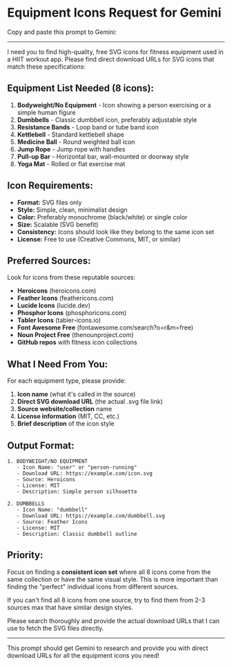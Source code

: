 # Equipment Icons Request for Gemini

Copy and paste this prompt to Gemini:

---

I need you to find high-quality, free SVG icons for fitness equipment used in a HIIT workout app. Please find direct download URLs for SVG icons that match these specifications:

## Equipment List Needed (8 icons):

1. **Bodyweight/No Equipment** - Icon showing a person exercising or a simple human figure
2. **Dumbbells** - Classic dumbbell icon, preferably adjustable style
3. **Resistance Bands** - Loop band or tube band icon
4. **Kettlebell** - Standard kettlebell shape
5. **Medicine Ball** - Round weighted ball icon
6. **Jump Rope** - Jump rope with handles
7. **Pull-up Bar** - Horizontal bar, wall-mounted or doorway style
8. **Yoga Mat** - Rolled or flat exercise mat

## Icon Requirements:
- **Format:** SVG files only
- **Style:** Simple, clean, minimalist design
- **Color:** Preferably monochrome (black/white) or single color
- **Size:** Scalable (SVG benefit)
- **Consistency:** Icons should look like they belong to the same icon set
- **License:** Free to use (Creative Commons, MIT, or similar)

## Preferred Sources:
Look for icons from these reputable sources:
- **Heroicons** (heroicons.com)
- **Feather Icons** (feathericons.com)
- **Lucide Icons** (lucide.dev)
- **Phosphor Icons** (phosphoricons.com)
- **Tabler Icons** (tabler-icons.io)
- **Font Awesome Free** (fontawesome.com/search?o=r&m=free)
- **Noun Project Free** (thenounproject.com)
- **GitHub repos** with fitness icon collections

## What I Need From You:

For each equipment type, please provide:
1. **Icon name** (what it's called in the source)
2. **Direct SVG download URL** (the actual .svg file link)
3. **Source website/collection** name
4. **License information** (MIT, CC, etc.)
5. **Brief description** of the icon style

## Output Format:
```
1. BODYWEIGHT/NO EQUIPMENT
   - Icon Name: "user" or "person-running"
   - Download URL: https://example.com/icon.svg
   - Source: Heroicons
   - License: MIT
   - Description: Simple person silhouette

2. DUMBBELLS
   - Icon Name: "dumbbell"
   - Download URL: https://example.com/dumbbell.svg
   - Source: Feather Icons
   - License: MIT
   - Description: Classic dumbbell outline
```

## Priority:
Focus on finding a **consistent icon set** where all 8 icons come from the same collection or have the same visual style. This is more important than finding the "perfect" individual icons from different sources.

If you can't find all 8 icons from one source, try to find them from 2-3 sources max that have similar design styles.

Please search thoroughly and provide the actual download URLs that I can use to fetch the SVG files directly.

---

This prompt should get Gemini to research and provide you with direct download URLs for all the equipment icons you need!